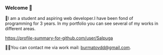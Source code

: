 ### Welcome 👋

🙋I am a student and aspiring web developer.I have been fond of programming for 3 years. In my portfolio you can see several of my works in different areas.

https://profile-summary-for-github.com/user/Salpuga

👨‍💻You can contact me via work mail: burmatovdd@gmail.com.
